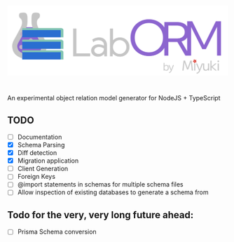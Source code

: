 ![LibORM's logo](./liborm-logo.png)

#

An experimental object relation model generator for NodeJS + TypeScript

## TODO

- [ ] Documentation
- [x] Schema Parsing
- [x] Diff detection
- [x] Migration application
- [ ] Client Generation
- [ ] Foreign Keys
- [ ] @import statements in schemas for multiple schema files
- [ ] Allow inspection of existing databases to generate a schema from

## Todo for the very, very long future ahead:

- [ ] Prisma Schema conversion
